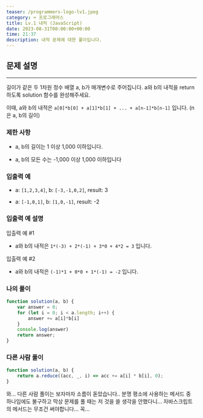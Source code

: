 ```yaml
---
teaser: /programmers-logo-lv1.jpeg
category: ⌨️ 프로그래머스
title: Lv.1 내적 (JavaScript)
date: 2023-08-31T00:00:00+00:00
time: 21:37
description: 내적 문제에 대한 풀이입니다.
---
```


## 문제 설명

---

길이가 같은 두 1차원 정수 배열 a, b가 매개변수로 주어집니다. a와 b의 내적을 return 하도록 solution 함수를 완성해주세요.

이때, a와 b의 내적은 `a[0]*b[0] + a[1]*b[1] + ... + a[n-1]*b[n-1]` 입니다. (n은 a, b의 길이)

### 제한 사항

- a, b의 길이는 1 이상 1,000 이하입니다.

- a, b의 모든 수는 -1,000 이상 1,000 이하입니다

### 입출력 예

- a: `[1,2,3,4]`, b: `[-3,-1,0,2]`, result: 3

- a: `[-1,0,1]`, b: `[1,0,-1]`, result: -2

### 입출력 예 설명

입출력 예 #1

- a와 b의 내적은 `1*(-3) + 2*(-1) + 3*0 + 4*2 = 3` 입니다.

입출력 예 #2

- a와 b의 내적은 `(-1)*1 + 0*0 + 1*(-1) = -2` 입니다.

### 나의 풀이

```javaScript
function solution(a, b) {
    var answer = 0;
    for (let i = 0; i < a.length; i++) {
        answer += a[i]*b[i]
    }
    console.log(answer)
    return answer;
}
```

### 다른 사람 풀이

```JavaScript
function solution(a, b) {
    return a.reduce((acc, _, i) => acc += a[i] * b[i], 0);
}
```

와... 다른 사람 풀이는 보자마자 소름이 돋았습니다.. 분명 평소에 사용하는 메서드 중 하나임에도 불구하고 막상 문제를 풀 때는 저 것을 쓸 생각을 안했다니... 자바스크립트의 메서드는 무조건 써야합니다... 꼭...
